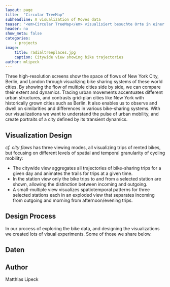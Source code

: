 ```yaml
---
layout: page
title:  "Circular TreeMap"
subheadline: A visualization of Moves data
teaser: "<em>Circular TreeMap</em> visualisiert besuchte Orte in einer hierarchischen Darstellung. Die Orte werden automatisch mit einem Smartphone aufgezeichnet."
header: no
show_meta: false
categories:
    - projects
image:
    title: radialtreeplaces.jpg
    caption: Citywide view showing bike trajectories
author: mlipeck
---
```


Three high-resolution screens show the space of flows of New York City, Berlin, and London through visualizing bike sharing systems of these world cities. By showing the flow of multiple cities side by side, we can compare their extent and dynamics. Tracing urban movements accentuates different urban structures, and contrasts grid-plan cities like New York with historically grown cities such as Berlin. It also enables us to observe and dwell on similarities and differences in various bike-sharing systems. With our visualizations we want to understand the pulse of urban mobility, and create portraits of a city defined by its transient dynamics.


## Visualization Design
*cf. city flows* has three viewing modes, all visualizing trips of rented bikes, but focusing on different levels of spatial and temporal granularity of cycling mobility:

* The citywide view aggregates all trajectories of bike-sharing trips for a given day and animates the trails for trips at a given time.
* In the station view only the bike trips to and from a selected station are shown, allowing the distinction between incoming and outgoing.
* A small-multiple view visualizes spatiotemporal patterns for three selected stations each in an exploded view that separates incoming from outgoing and morning from afternoon/evening trips.

<!--<figure>
  <img src="{{ site.urlimg }}/radialtreeplaces.jpg" />
  <figcaption >Eine Bildbeschreibung</figcaption>
</figure>-->


## Design Process
In our process of exploring the bike data, and designing the visualizations we created lots of visual experiments. Some of those we share below.


## Daten

## Author
Matthias Lipeck
